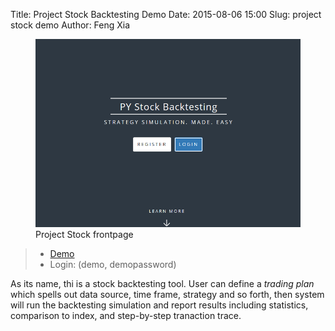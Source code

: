 Title: Project Stock Backtesting Demo
Date: 2015-08-06 15:00
Slug: project stock demo
Author: Feng Xia


<figure class="row">
    <img src="images/demo_jk.png"/>
    <figcaption>Project Stock frontpage</figcaption>
</figure>


> * [Demo][1]
> * Login: (demo, demopassword)

As its name, thi is a stock backtesting tool. User can define
a _trading plan_ which spells out data source, time frame,
strategy and so forth, then system will run the backtesting simulation
and report results including statistics, comparison to index,
and step-by-step tranaction trace.

[1]: http://fengxia.co:8002/jk/
